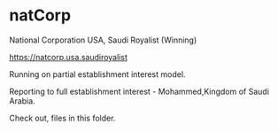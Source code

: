 # natCorp

National Corporation USA, Saudi Royalist (Winning)

https://natcorp.usa.saudiroyalist

Running on partial establishment interest model.

Reporting to full establishment interest - Mohammed,Kingdom of Saudi Arabia.

Check out, files in this folder.
